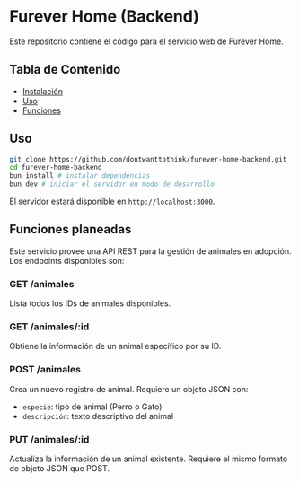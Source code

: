 # Furever Home (Backend)

Este repositorio contiene el código para el servicio web de Furever Home.

## Tabla de Contenido

- [Instalación](#instalación)
- [Uso](#uso)
- [Funciones](#funciones)

## Uso

```bash
git clone https://github.com/dontwanttothink/furever-home-backend.git
cd furever-home-backend
bun install # instalar dependencias
bun dev # iniciar el servidor en modo de desarrollo
```

El servidor estará disponible en `http://localhost:3000`.

## Funciones planeadas

Este servicio provee una API REST para la gestión de animales en adopción. Los endpoints disponibles son:

### GET /animales

Lista todos los IDs de animales disponibles.

### GET /animales/:id

Obtiene la información de un animal específico por su ID.

### POST /animales

Crea un nuevo registro de animal. Requiere un objeto JSON con:

- `especie`: tipo de animal (Perro o Gato)
- `descripción`: texto descriptivo del animal

### PUT /animales/:id

Actualiza la información de un animal existente. Requiere el mismo formato de objeto JSON que POST.

